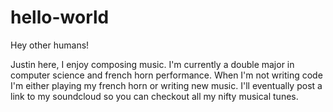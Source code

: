 # hello-world

Hey other humans!

Justin here, I enjoy composing music.
I'm currently a double major in computer science and french horn performance.
When I'm not writing code I'm either playing my french horn or writing new music.
I'll eventually post a link to my soundcloud so you can checkout all my nifty musical tunes.
